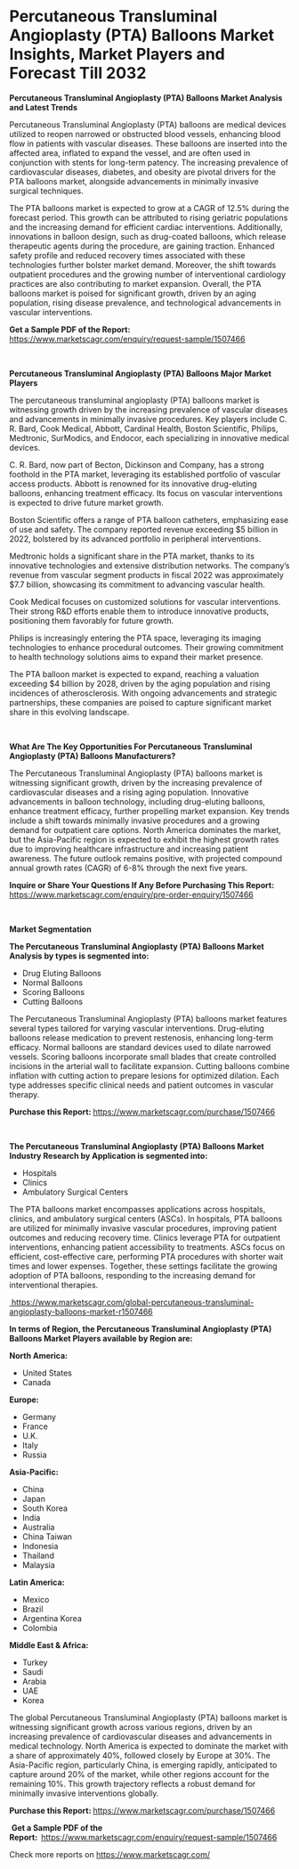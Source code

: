 <p><h1>Percutaneous Transluminal Angioplasty (PTA) Balloons Market Insights, Market Players and Forecast Till 2032</h1></p><p><strong>Percutaneous Transluminal Angioplasty (PTA) Balloons Market Analysis and Latest Trends</strong></p>
<p><p>Percutaneous Transluminal Angioplasty (PTA) balloons are medical devices utilized to reopen narrowed or obstructed blood vessels, enhancing blood flow in patients with vascular diseases. These balloons are inserted into the affected area, inflated to expand the vessel, and are often used in conjunction with stents for long-term patency. The increasing prevalence of cardiovascular diseases, diabetes, and obesity are pivotal drivers for the PTA balloons market, alongside advancements in minimally invasive surgical techniques.</p><p>The PTA balloons market is expected to grow at a CAGR of 12.5% during the forecast period. This growth can be attributed to rising geriatric populations and the increasing demand for efficient cardiac interventions. Additionally, innovations in balloon design, such as drug-coated balloons, which release therapeutic agents during the procedure, are gaining traction. Enhanced safety profile and reduced recovery times associated with these technologies further bolster market demand. Moreover, the shift towards outpatient procedures and the growing number of interventional cardiology practices are also contributing to market expansion. Overall, the PTA balloons market is poised for significant growth, driven by an aging population, rising disease prevalence, and technological advancements in vascular interventions.</p></p>
<p><strong>Get a Sample PDF of the Report:&nbsp;</strong> <a href="https://www.marketscagr.com/enquiry/request-sample/1507466?utm_campaign=3172&utm_medium=2&utm_source=Github&utm_content=ia&utm_term=04032025&utm_id=percutaneous-transluminal-angioplasty-pta-balloons">https://www.marketscagr.com/enquiry/request-sample/1507466</a></p>
<p>&nbsp;</p>
<p><strong>Percutaneous Transluminal Angioplasty (PTA) Balloons Major Market Players</strong></p>
<p><p>The percutaneous transluminal angioplasty (PTA) balloons market is witnessing growth driven by the increasing prevalence of vascular diseases and advancements in minimally invasive procedures. Key players include C. R. Bard, Cook Medical, Abbott, Cardinal Health, Boston Scientific, Philips, Medtronic, SurModics, and Endocor, each specializing in innovative medical devices.</p><p>C. R. Bard, now part of Becton, Dickinson and Company, has a strong foothold in the PTA market, leveraging its established portfolio of vascular access products. Abbott is renowned for its innovative drug-eluting balloons, enhancing treatment efficacy. Its focus on vascular interventions is expected to drive future market growth. </p><p>Boston Scientific offers a range of PTA balloon catheters, emphasizing ease of use and safety. The company reported revenue exceeding $5 billion in 2022, bolstered by its advanced portfolio in peripheral interventions.</p><p>Medtronic holds a significant share in the PTA market, thanks to its innovative technologies and extensive distribution networks. The company’s revenue from vascular segment products in fiscal 2022 was approximately $7.7 billion, showcasing its commitment to advancing vascular health.</p><p>Cook Medical focuses on customized solutions for vascular interventions. Their strong R&D efforts enable them to introduce innovative products, positioning them favorably for future growth.</p><p>Philips is increasingly entering the PTA space, leveraging its imaging technologies to enhance procedural outcomes. Their growing commitment to health technology solutions aims to expand their market presence.</p><p>The PTA balloon market is expected to expand, reaching a valuation exceeding $4 billion by 2028, driven by the aging population and rising incidences of atherosclerosis. With ongoing advancements and strategic partnerships, these companies are poised to capture significant market share in this evolving landscape.</p></p>
<p>&nbsp;</p>
<p><strong>What Are The Key Opportunities For Percutaneous Transluminal Angioplasty (PTA) Balloons Manufacturers?</strong></p>
<p><p>The Percutaneous Transluminal Angioplasty (PTA) balloons market is witnessing significant growth, driven by the increasing prevalence of cardiovascular diseases and a rising aging population. Innovative advancements in balloon technology, including drug-eluting balloons, enhance treatment efficacy, further propelling market expansion. Key trends include a shift towards minimally invasive procedures and a growing demand for outpatient care options. North America dominates the market, but the Asia-Pacific region is expected to exhibit the highest growth rates due to improving healthcare infrastructure and increasing patient awareness. The future outlook remains positive, with projected compound annual growth rates (CAGR) of 6-8% through the next five years.</p></p>
<p><strong>Inquire or Share Your Questions If Any Before Purchasing This Report:</strong> <a href="https://www.marketscagr.com/enquiry/pre-order-enquiry/1507466?utm_campaign=3172&utm_medium=2&utm_source=Github&utm_content=ia&utm_term=04032025&utm_id=percutaneous-transluminal-angioplasty-pta-balloons">https://www.marketscagr.com/enquiry/pre-order-enquiry/1507466</a></p>
<p>&nbsp;</p>
<p><strong>Market Segmentation</strong></p>
<p><strong>The Percutaneous Transluminal Angioplasty (PTA) Balloons Market Analysis by types is segmented into:</strong></p>
<p><ul><li>Drug Eluting Balloons</li><li>Normal Balloons</li><li>Scoring Balloons</li><li>Cutting Balloons</li></ul></p>
<p><p>The Percutaneous Transluminal Angioplasty (PTA) balloons market features several types tailored for varying vascular interventions. Drug-eluting balloons release medication to prevent restenosis, enhancing long-term efficacy. Normal balloons are standard devices used to dilate narrowed vessels. Scoring balloons incorporate small blades that create controlled incisions in the arterial wall to facilitate expansion. Cutting balloons combine inflation with cutting action to prepare lesions for optimized dilation. Each type addresses specific clinical needs and patient outcomes in vascular therapy.</p></p>
<p><strong>Purchase this Report:&nbsp;</strong><a href="https://www.marketscagr.com/purchase/1507466?utm_campaign=3172&utm_medium=2&utm_source=Github&utm_content=ia&utm_term=04032025&utm_id=percutaneous-transluminal-angioplasty-pta-balloons">https://www.marketscagr.com/purchase/1507466</a></p>
<p>&nbsp;</p>
<p><strong>The Percutaneous Transluminal Angioplasty (PTA) Balloons Market Industry Research by Application is segmented into:</strong></p>
<p><ul><li>Hospitals</li><li>Clinics</li><li>Ambulatory Surgical Centers</li></ul></p>
<p><p>The PTA balloons market encompasses applications across hospitals, clinics, and ambulatory surgical centers (ASCs). In hospitals, PTA balloons are utilized for minimally invasive vascular procedures, improving patient outcomes and reducing recovery time. Clinics leverage PTA for outpatient interventions, enhancing patient accessibility to treatments. ASCs focus on efficient, cost-effective care, performing PTA procedures with shorter wait times and lower expenses. Together, these settings facilitate the growing adoption of PTA balloons, responding to the increasing demand for interventional therapies.</p></p>
<p><a href="https://www.marketscagr.com/global-percutaneous-transluminal-angioplasty-balloons-market-r1507466?utm_campaign=3172&utm_medium=2&utm_source=Github&utm_content=ia&utm_term=04032025&utm_id=percutaneous-transluminal-angioplasty-pta-balloons">&nbsp;https://www.marketscagr.com/global-percutaneous-transluminal-angioplasty-balloons-market-r1507466</a></p>
<p><strong>In terms of Region, the Percutaneous Transluminal Angioplasty (PTA) Balloons Market Players available by Region are:</strong></p>
<p>
    <p> <strong> North America: </strong>
        <ul>
            <li>United States</li>
            <li>Canada</li>
        </ul>
        </p> 
    <p> <strong> Europe: </strong>
        <ul>
            <li>Germany</li>
            <li>France</li>
            <li>U.K.</li>
            <li>Italy</li>
            <li>Russia</li>
        </ul>
        </p> 
    <p> <strong> Asia-Pacific: </strong>
        <ul>
            <li>China</li>
            <li>Japan</li>
            <li>South Korea</li>
            <li>India</li>
            <li>Australia</li>
            <li>China Taiwan</li>
            <li>Indonesia</li>
            <li>Thailand</li>
            <li>Malaysia</li>
        </ul>
        </p> 
    <p> <strong> Latin America: </strong>
        <ul>
            <li>Mexico</li>
            <li>Brazil</li>
            <li>Argentina Korea</li>
            <li>Colombia</li>
        </ul>
        </p> 
    <p> <strong> Middle East & Africa: </strong>
        <ul>
            <li>Turkey</li>
            <li>Saudi</li>
            <li>Arabia</li>
            <li>UAE</li>
            <li>Korea</li>
        </ul>
    </p>
    </p>
<p><p>The global Percutaneous Transluminal Angioplasty (PTA) balloons market is witnessing significant growth across various regions, driven by an increasing prevalence of cardiovascular diseases and advancements in medical technology. North America is expected to dominate the market with a share of approximately 40%, followed closely by Europe at 30%. The Asia-Pacific region, particularly China, is emerging rapidly, anticipated to capture around 20% of the market, while other regions account for the remaining 10%. This growth trajectory reflects a robust demand for minimally invasive interventions globally.</p></p>
<p><strong>Purchase this Report: </strong><a href="https://www.marketscagr.com/purchase/1507466?utm_campaign=3172&utm_medium=2&utm_source=Github&utm_content=ia&utm_term=04032025&utm_id=percutaneous-transluminal-angioplasty-pta-balloons">https://www.marketscagr.com/purchase/1507466</a></p>
<p>&nbsp;<strong>Get a Sample PDF of the Report:&nbsp;&nbsp;</strong><a href="https://www.marketscagr.com/enquiry/request-sample/1507466?utm_campaign=3172&utm_medium=2&utm_source=Github&utm_content=ia&utm_term=04032025&utm_id=percutaneous-transluminal-angioplasty-pta-balloons">https://www.marketscagr.com/enquiry/request-sample/1507466</a></p>
<p><strong></strong></p>
<p>Check more reports on <a href="https://www.marketscagr.com/?utm_campaign=3172&utm_medium=2&utm_source=Github&utm_content=ia&utm_term=04032025&utm_id=percutaneous-transluminal-angioplasty-pta-balloons">https://www.marketscagr.com/</a></p>